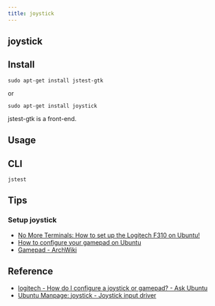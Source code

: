```yaml
---
title: joystick
---
```


## joystick

## Install

```
sudo apt-get install jstest-gtk
```

or 

```
sudo apt-get install joystick
```

jstest-gtk is a front-end.

## Usage


## CLI

```
jstest
```

## Tips

### Setup joystick
* [No More Terminals: How to set up the Logitech F310 on Ubuntu\!](http://nomoreterminals.blogspot.com/2013/12/how-to-set-up-logitech-f310-on-ubuntu.html)
* [How to configure your gamepad on Ubuntu](https://www.howtoforge.com/tutorial/how-to-configure-your-gamepad-on-ubuntu/)
* [Gamepad \- ArchWiki](https://wiki.archlinux.org/index.php/Gamepad)


## Reference
* [logitech \- How do I configure a joystick or gamepad? \- Ask Ubuntu](https://askubuntu.com/questions/32031/how-do-i-configure-a-joystick-or-gamepad/270111#270111)
* [Ubuntu Manpage: joystick \- Joystick input driver](http://manpages.ubuntu.com/manpages/xenial/man4/joystick.4.html)
